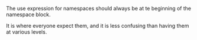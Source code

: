 The use expression for namespaces should always be at te beginning of the namespace block. 

It is where everyone expect them, and it is less confusing than having them at various levels.

<?php

// This is visible 
use A;

class B {}

// This is hidden 
use C as D;

class E extends D {
    use traitT; // This is a use for a trait

    function foo() {
        // This is a use for a closure
        return function ($a) use ($b) {}
    }
}

?>

